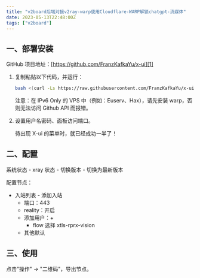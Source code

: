 ```yaml
---
title: "v2board后端对接v2ray-warp使用Cloudflare-WARP解锁chatgpt-流媒体"
date: 2023-05-13T22:48:00Z
tags: ["v2board"]
---
```


## 一、部署安装

GitHub 项目地址：[https://github.com/FranzKafkaYu/x-ui][1]

1. 复制粘贴以下代码，并运行：

   ```bash
   bash <(curl -Ls https://raw.githubusercontent.com/FranzKafkaYu/x-ui/master/install.sh)
   ```

   注意：在 IPv6 Only 的 VPS 中（例如：Euserv、Hax），请先安装 warp，否则无法访问 Github API 而报错。

2. 设置用户名密码、面板访问端口。

   待出现 X-ui 的菜单时，就已经成功一半了！

## 二、配置

系统状态 - xray 状态 - 切换版本 - 切换为最新版本

配置节点：

- 入站列表 - 添加入站
  - 端口：443
  - reality：开启
  - 添加用户：+
    - flow 选择 xtls-rprx-vision
  - 其他默认

## 三、使用

点击"操作" → "二维码"，导出节点。

[1]: https://github.com/FranzKafkaYu/x-ui
